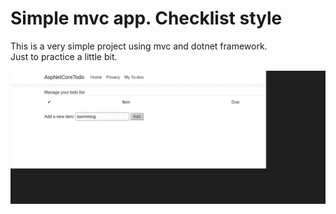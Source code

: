 <h1>Simple mvc app. Checklist style</h1>
<p>This is a very simple project using mvc and dotnet framework.</br>
   Just to practice a little bit.
</p>
<img src="https://github.com/renatogondin/dotnet-asp-mvc-tasklist/blob/master/tasks.gif">
